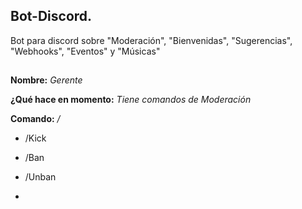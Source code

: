 ## Bot-Discord.

Bot para discord sobre "Moderación", "Bienvenidas", "Sugerencias", "Webhooks", "Eventos" y "Músicas"

##

**Nombre:**  _Gerente_

**¿Qué hace en momento:** _Tiene comandos de Moderación_ 

**Comando:** _/_

+ /Kick

+ /Ban

+ /Unban

+


